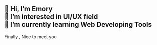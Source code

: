 👋 Hi, I’m Emory  
👀 I’m interested in UI/UX field  
🌱 I’m currently learning Web Developing Tools  
-
Finally , Nice to meet you  

<!---
GuanYu914/GuanYu914 is a ✨ special ✨ repository because its `README.md` (this file) appears on your GitHub profile.
You can click the Preview link to take a look at your changes.
--->
